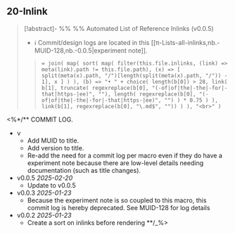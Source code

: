 ## 20-Inlink

> [!abstract]- %%  %% Automated List of Reference Inlinks (v0.0.5)
> * ℹ Commit/design logs are located in this [[π-Lists-all-inlinks,nb.-MUID-128,nb.-0.0.5|experiment note]]. 
> > `= join( map( sort( map( filter(this.file.inlinks, (link) => meta(link).path != this.file.path), (x) => [ split(meta(x).path, "/")[length(split(meta(x).path, "/")) - 1], x ] ) ), (b) => "• " + choice( length(b[0]) > 28, link( b[1], truncate( regexreplace(b[0], "(-of|of|the|-the|-for|-that|https-|ee)", ""), length( regexreplace(b[0], "(-of|of|the|-the|-for|-that|https-|ee)", "") ) * 0.75 ) ), link(b[1], regexreplace(b[0], "\.md$", "")) ) ), "<br>" )`

<%*/** COMMIT LOG.

* v 
	* Add MUID to title.
	* Add version to title.
	* Re-add the need for a commit log per macro even if they do have a experiment note because there are low-level details needing documentation (such as title changes).
* v0.0.5 *2025-02-20*
	* Update to v0.0.5
* v0.0.3 *2025-01-23*
	* Because the experiment note is so coupled to this macro, this commit log is hereby deprecated. See MUID-128 for log details
* v0.0.2 *2025-01-23*
	* Create a sort on inlinks before rendering
**/_%>